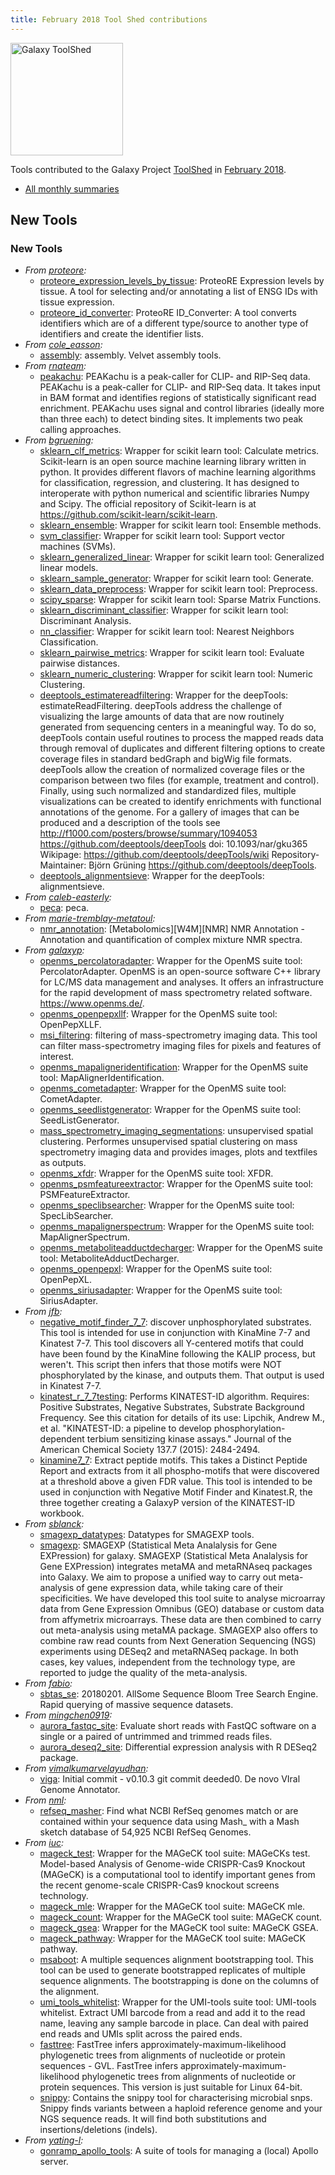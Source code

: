 ```yaml
---
title: February 2018 Tool Shed contributions
---
```


[<img class="pull-right" src="/src/images/galaxy-logos/galaxy-toolshed-300.png" alt="Galaxy ToolShed" width="180">](http://toolshed.g2.bx.psu.edu/)

Tools contributed to the Galaxy Project [ToolShed](http://toolshed.g2.bx.psu.edu/) in [February 2018](/src/galaxy-updates/2018-03/index.md).

* [All monthly summaries](/src/toolshed/contributions/index.md)

## New Tools

### New Tools

* *From [proteore](https://toolshed.g2.bx.psu.edu/view/proteore):*
   * [proteore_expression_levels_by_tissue](https://toolshed.g2.bx.psu.edu/view/proteore/proteore_expression_levels_by_tissue):  ProteoRE Expression levels by tissue. A tool for selecting and/or annotating a list of ENSG IDs with tissue expression.
   * [proteore_id_converter](https://toolshed.g2.bx.psu.edu/view/proteore/proteore_id_converter):  ProteoRE ID_Converter: A tool converts identifiers which are of a different type/source to another type of identifiers and create the identifier lists. 
* *From [cole_easson](https://toolshed.g2.bx.psu.edu/view/cole_easson):*
   * [assembly](https://toolshed.g2.bx.psu.edu/view/cole_easson/assembly):  assembly. Velvet assembly tools.
* *From [rnateam](https://toolshed.g2.bx.psu.edu/view/rnateam):*
   * [peakachu](https://toolshed.g2.bx.psu.edu/view/rnateam/peakachu):  PEAKachu is a peak-caller for CLIP- and RIP-Seq data. PEAKachu is a peak-caller for CLIP- and RIP-Seq data. It takes input in BAM format and identifies regions of statistically significant read enrichment.  PEAKachu uses signal and control libraries (ideally more than three each) to detect binding sites. It implements two peak calling approaches.
* *From [bgruening](https://toolshed.g2.bx.psu.edu/view/bgruening):*
   * [sklearn_clf_metrics](https://toolshed.g2.bx.psu.edu/view/bgruening/sklearn_clf_metrics):  Wrapper for scikit learn tool: Calculate metrics. Scikit-learn is an open source machine learning library written in python.  It provides different flavors of machine learning algorithms for classification,  regression, and clustering. It has designed to interoperate with python numerical  and scientific libraries Numpy and Scipy.    The official repository of Scikit-learn is at https://github.com/scikit-learn/scikit-learn.
   * [sklearn_ensemble](https://toolshed.g2.bx.psu.edu/view/bgruening/sklearn_ensemble):  Wrapper for scikit learn tool: Ensemble methods. 
   * [svm_classifier](https://toolshed.g2.bx.psu.edu/view/bgruening/svm_classifier):  Wrapper for scikit learn tool: Support vector machines (SVMs). 
   * [sklearn_generalized_linear](https://toolshed.g2.bx.psu.edu/view/bgruening/sklearn_generalized_linear):  Wrapper for scikit learn tool: Generalized linear models. 
   * [sklearn_sample_generator](https://toolshed.g2.bx.psu.edu/view/bgruening/sklearn_sample_generator):  Wrapper for scikit learn tool: Generate. 
   * [sklearn_data_preprocess](https://toolshed.g2.bx.psu.edu/view/bgruening/sklearn_data_preprocess):  Wrapper for scikit learn tool: Preprocess. 
   * [scipy_sparse](https://toolshed.g2.bx.psu.edu/view/bgruening/scipy_sparse):  Wrapper for scikit learn tool: Sparse Matrix Functions. 
   * [sklearn_discriminant_classifier](https://toolshed.g2.bx.psu.edu/view/bgruening/sklearn_discriminant_classifier):  Wrapper for scikit learn tool: Discriminant Analysis. 
   * [nn_classifier](https://toolshed.g2.bx.psu.edu/view/bgruening/nn_classifier):  Wrapper for scikit learn tool: Nearest Neighbors Classification. 
   * [sklearn_pairwise_metrics](https://toolshed.g2.bx.psu.edu/view/bgruening/sklearn_pairwise_metrics):  Wrapper for scikit learn tool: Evaluate pairwise distances. 
   * [sklearn_numeric_clustering](https://toolshed.g2.bx.psu.edu/view/bgruening/sklearn_numeric_clustering):  Wrapper for scikit learn tool: Numeric Clustering. 
   * [deeptools_estimatereadfiltering](https://toolshed.g2.bx.psu.edu/view/bgruening/deeptools_estimatereadfiltering):  Wrapper for the deepTools: estimateReadFiltering. deepTools address the challenge of visualizing the large amounts of data that  are now routinely generated from sequencing centers in a meaningful way. To do so,  deepTools contain useful routines to process the mapped reads data through removal of  duplicates and different filtering options to create coverage files in standard  bedGraph and bigWig file formats. deepTools allow the creation of normalized  coverage files or the comparison between two files (for example, treatment and control).    Finally, using such normalized and standardized files, multiple visualizations can be  created to identify enrichments with functional annotations of the genome.  For a gallery of images that can be produced and a description of the tools see http://f1000.com/posters/browse/summary/1094053    https://github.com/deeptools/deepTools  doi: 10.1093/nar/gku365  Wikipage: https://github.com/deeptools/deepTools/wiki    Repository-Maintainer: Björn Grüning    https://github.com/deeptools/deepTools.
   * [deeptools_alignmentsieve](https://toolshed.g2.bx.psu.edu/view/bgruening/deeptools_alignmentsieve):  Wrapper for the deepTools: alignmentsieve. 
* *From [caleb-easterly](https://toolshed.g2.bx.psu.edu/view/caleb-easterly):*
   * [peca](https://toolshed.g2.bx.psu.edu/view/caleb-easterly/peca):  peca. 
* *From [marie-tremblay-metatoul](https://toolshed.g2.bx.psu.edu/view/marie-tremblay-metatoul):*
   * [nmr_annotation](https://toolshed.g2.bx.psu.edu/view/marie-tremblay-metatoul/nmr_annotation):  [Metabolomics][W4M][NMR] NMR Annotation - Annotation and quantification of complex mixture NMR spectra. 
* *From [galaxyp](https://toolshed.g2.bx.psu.edu/view/galaxyp):*
   * [openms_percolatoradapter](https://toolshed.g2.bx.psu.edu/view/galaxyp/openms_percolatoradapter):  Wrapper for the OpenMS suite tool: PercolatorAdapter. OpenMS is an open-source software C++ library for LC/MS data management and analyses. It offers an infrastructure for the rapid development of mass spectrometry related software.  https://www.openms.de/.
   * [openms_openpepxllf](https://toolshed.g2.bx.psu.edu/view/galaxyp/openms_openpepxllf):  Wrapper for the OpenMS suite tool: OpenPepXLLF. 
   * [msi_filtering](https://toolshed.g2.bx.psu.edu/view/galaxyp/msi_filtering):  filtering of mass-spectrometry imaging data. This tool can filter mass-spectrometry imaging files for pixels and features of interest.
   * [openms_mapaligneridentification](https://toolshed.g2.bx.psu.edu/view/galaxyp/openms_mapaligneridentification):  Wrapper for the OpenMS suite tool: MapAlignerIdentification. 
   * [openms_cometadapter](https://toolshed.g2.bx.psu.edu/view/galaxyp/openms_cometadapter):  Wrapper for the OpenMS suite tool: CometAdapter. 
   * [openms_seedlistgenerator](https://toolshed.g2.bx.psu.edu/view/galaxyp/openms_seedlistgenerator):  Wrapper for the OpenMS suite tool: SeedListGenerator. 
   * [mass_spectrometry_imaging_segmentations](https://toolshed.g2.bx.psu.edu/view/galaxyp/mass_spectrometry_imaging_segmentations):  unsupervised spatial clustering. Performes unsupervised spatial clustering on mass spectrometry imaging data and provides images, plots and textfiles as outputs.
   * [openms_xfdr](https://toolshed.g2.bx.psu.edu/view/galaxyp/openms_xfdr):  Wrapper for the OpenMS suite tool: XFDR. 
   * [openms_psmfeatureextractor](https://toolshed.g2.bx.psu.edu/view/galaxyp/openms_psmfeatureextractor):  Wrapper for the OpenMS suite tool: PSMFeatureExtractor. 
   * [openms_speclibsearcher](https://toolshed.g2.bx.psu.edu/view/galaxyp/openms_speclibsearcher):  Wrapper for the OpenMS suite tool: SpecLibSearcher. 
   * [openms_mapalignerspectrum](https://toolshed.g2.bx.psu.edu/view/galaxyp/openms_mapalignerspectrum):  Wrapper for the OpenMS suite tool: MapAlignerSpectrum. 
   * [openms_metaboliteadductdecharger](https://toolshed.g2.bx.psu.edu/view/galaxyp/openms_metaboliteadductdecharger):  Wrapper for the OpenMS suite tool: MetaboliteAdductDecharger. 
   * [openms_openpepxl](https://toolshed.g2.bx.psu.edu/view/galaxyp/openms_openpepxl):  Wrapper for the OpenMS suite tool: OpenPepXL. 
   * [openms_siriusadapter](https://toolshed.g2.bx.psu.edu/view/galaxyp/openms_siriusadapter):  Wrapper for the OpenMS suite tool: SiriusAdapter. 
* *From [jfb](https://toolshed.g2.bx.psu.edu/view/jfb):*
   * [negative_motif_finder_7_7](https://toolshed.g2.bx.psu.edu/view/jfb/negative_motif_finder_7_7):  discover unphosphorylated substrates. This tool is intended for use in conjunction with KinaMine 7-7 and Kinatest 7-7.  This tool discovers all Y-centered motifs that could have been found by the KinaMine following the KALIP process, but weren't.  This script then infers that those motifs were NOT phosphorylated by the kinase, and outputs them.  That output is used in Kinatest 7-7.
   * [kinatest_r_7_7testing](https://toolshed.g2.bx.psu.edu/view/jfb/kinatest_r_7_7testing):  Performs KINATEST-ID algorithm. Requires: Positive Substrates, Negative Substrates, Substrate Background Frequency.  See this citation for details of its use: Lipchik, Andrew M., et al. "KINATEST-ID: a pipeline to develop phosphorylation-dependent terbium sensitizing kinase assays." Journal of the American Chemical Society 137.7 (2015): 2484-2494.
   * [kinamine7_7](https://toolshed.g2.bx.psu.edu/view/jfb/kinamine7_7):  Extract peptide motifs. This takes a Distinct Peptide Report and extracts from it all phospho-motifs that were discovered at a threshold above a given FDR value.  This tool is intended to be used in conjunction with Negative Motif Finder and Kinatest.R, the three together creating a GalaxyP version of the KINATEST-ID workbook.
* *From [sblanck](https://toolshed.g2.bx.psu.edu/view/sblanck):*
   * [smagexp_datatypes](https://toolshed.g2.bx.psu.edu/view/sblanck/smagexp_datatypes):  Datatypes for SMAGEXP tools. 
   * [smagexp](https://toolshed.g2.bx.psu.edu/view/sblanck/smagexp):  SMAGEXP (Statistical Meta Analalysis for Gene EXPression) for galaxy. SMAGEXP (Statistical Meta Analalysis for Gene EXPression) integrates metaMA and metaRNAseq packages into Galaxy. We aim to propose a unified way to carry out meta-analysis of gene expression data, while taking care of their specificities.  We have developed this tool suite to analyse microarray data from Gene Expression Omnibus (GEO) database or custom data from affymetrix microarrays. These data are then combined to carry out meta-analysis using metaMA package. SMAGEXP also offers to combine raw read counts from Next Generation Sequencing (NGS) experiments using DESeq2 and metaRNASeq package. In both cases, key values, independent from the technology type, are reported to judge the quality of the meta-analysis.
* *From [fabio](https://toolshed.g2.bx.psu.edu/view/fabio):*
   * [sbtas_se](https://toolshed.g2.bx.psu.edu/view/fabio/sbtas_se): 20180201. AllSome Sequence Bloom Tree Search Engine. Rapid querying of massive sequence datasets.
* *From [mingchen0919](https://toolshed.g2.bx.psu.edu/view/mingchen0919):*
   * [aurora_fastqc_site](https://toolshed.g2.bx.psu.edu/view/mingchen0919/aurora_fastqc_site):  Evaluate short reads with FastQC software on a single or a paired of untrimmed and trimmed reads files. 
   * [aurora_deseq2_site](https://toolshed.g2.bx.psu.edu/view/mingchen0919/aurora_deseq2_site):  Differential expression analysis with R DESeq2 package. 
* *From [vimalkumarvelayudhan](https://toolshed.g2.bx.psu.edu/view/vimalkumarvelayudhan):*
   * [viga](https://toolshed.g2.bx.psu.edu/view/vimalkumarvelayudhan/viga): Initial commit - v0.10.3 git commit deeded0. De novo VIral Genome Annotator. 
* *From [nml](https://toolshed.g2.bx.psu.edu/view/nml):*
   * [refseq_masher](https://toolshed.g2.bx.psu.edu/view/nml/refseq_masher):  Find what NCBI RefSeq genomes match or are contained within your sequence data using Mash_ with a Mash sketch database of 54,925 NCBI RefSeq Genomes. 
* *From [iuc](https://toolshed.g2.bx.psu.edu/view/iuc):*
   * [mageck_test](https://toolshed.g2.bx.psu.edu/view/iuc/mageck_test):  Wrapper for the MAGeCK tool suite: MAGeCKs test. Model-based Analysis of Genome-wide CRISPR-Cas9 Knockout (MAGeCK) is a computational tool to identify  important genes from the recent genome-scale CRISPR-Cas9 knockout screens technology.
   * [mageck_mle](https://toolshed.g2.bx.psu.edu/view/iuc/mageck_mle):  Wrapper for the MAGeCK tool suite: MAGeCK mle. 
   * [mageck_count](https://toolshed.g2.bx.psu.edu/view/iuc/mageck_count):  Wrapper for the MAGeCK tool suite: MAGeCK count. 
   * [mageck_gsea](https://toolshed.g2.bx.psu.edu/view/iuc/mageck_gsea):  Wrapper for the MAGeCK tool suite: MAGeCK GSEA. 
   * [mageck_pathway](https://toolshed.g2.bx.psu.edu/view/iuc/mageck_pathway):  Wrapper for the MAGeCK tool suite: MAGeCK pathway. 
   * [msaboot](https://toolshed.g2.bx.psu.edu/view/iuc/msaboot):  A multiple sequences alignment bootstrapping tool. This tool can be used to generate bootstrapped replicates of multiple sequence alignments. The bootstrapping is done on the columns of the alignment.
   * [umi_tools_whitelist](https://toolshed.g2.bx.psu.edu/view/iuc/umi_tools_whitelist):  Wrapper for the UMI-tools suite tool: UMI-tools whitelist. Extract UMI barcode from a read and add it to the read name, leaving  any sample barcode in place. Can deal with paired end reads and UMIs  split across the paired ends.
   * [fasttree](https://toolshed.g2.bx.psu.edu/view/iuc/fasttree):  FastTree infers approximately-maximum-likelihood phylogenetic trees from alignments of nucleotide or protein sequences - GVL. FastTree infers approximately-maximum-likelihood phylogenetic trees from alignments of nucleotide or protein sequences. This version is just suitable for Linux 64-bit.
   * [snippy](https://toolshed.g2.bx.psu.edu/view/iuc/snippy):  Contains the snippy tool for characterising microbial snps. Snippy finds variants between a haploid reference genome and your NGS sequence reads. It will find both substitutions and insertions/deletions (indels).
* *From [yating-l](https://toolshed.g2.bx.psu.edu/view/yating-l):*
   * [gonramp_apollo_tools](https://toolshed.g2.bx.psu.edu/view/yating-l/gonramp_apollo_tools):  A suite of tools for managing a (local) Apollo server. 
